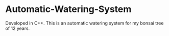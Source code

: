 # Automatic-Watering-System
Developed in C++. This is an automatic watering system for my bonsai tree of 12 years.
